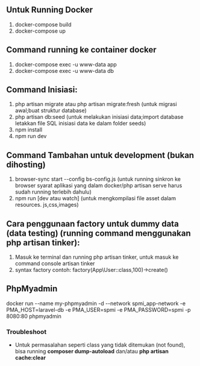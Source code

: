 ## Untuk Running Docker

1. docker-compose build <!-- Untuk build image (cukup running 1x jika image sudah dibuild) -->
2. docker-compose up <!-- Untuk running container -->

## Command running ke container docker

1. docker-compose exec -u www-data app <!-- Untuk running command/terminal ke container aplikasi -->
2. docker-compose exec -u www-data db <!-- Untuk running command/terminal ke container db (mysql) -->

## Command Inisiasi:

1. php artisan migrate atau php artisan migrate:fresh (untuk migrasi awal;buat struktur database)
2. php artisan db:seed (untuk melakukan inisiasi data;import database letakkan file SQL inisiasi data ke dalam folder seeds)
3. npm install
4. npm run dev <!-- run dev (development) atau run production (production/online/hosting) -->

## Command Tambahan untuk development (bukan dihosting)

1. browser-sync start --config bs-config.js (untuk running sinkron ke browser syarat aplikasi yang dalam docker/php artisan serve harus sudah running terlebih dahulu)
2. npm run [dev atau watch] (untuk mengkompilasi file asset dalam resources. js,css,images) <!-- command npm run dev untuk sekali kompilasi sedangkan untuk npm run watch untuk memantau apabila ada perubahan file js atau scss maka otomatis akan melakukan re-compile (detail files yang dipantau bisa cek di webpack.config.js) -->

## Cara penggunaan factory untuk dummy data (data testing) (running command menggunakan php artisan tinker):

1. Masuk ke terminal dan running php artisan tinker, untuk masuk ke command console artisan tinker
2. syntax factory contoh: factory(App\User::class,100)->create()

## PhpMyadmin

docker run --name my-phpmyadmin -d --network spmi_app-network -e PMA_HOST=laravel-db -e PMA_USER=spmi -e PMA_PASSWORD=spmi -p 8080:80 phpmyadmin

### Troubleshoot

- Untuk permasalahan seperti class yang tidak ditemukan (not found), bisa running **composer dump-autoload** dan/atau **php artisan cache:clear**
